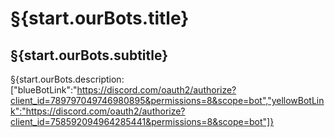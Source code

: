 # §{start.ourBots.title}

## §{start.ourBots.subtitle}

§{start.ourBots.description:["blueBotLink":"https://discord.com/oauth2/authorize?client_id=789797049746980895&permissions=8&scope=bot","yellowBotLink":"https://discord.com/oauth2/authorize?client_id=758592094964285441&permissions=8&scope=bot"]}
